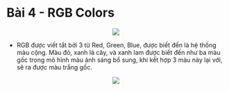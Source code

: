 # Bài 4 - RGB Colors  

<p align="center">
  <img src="https://i.imgur.com/DUNgu2w.jpg">
</p>

* RGB được viết tắt bởi 3 từ Red, Green, Blue, được biết đến là hệ thống màu cộng. Màu đỏ, xanh lá cây, và xanh lam được biết đến như ba màu gốc trong mô hình màu ánh sáng bổ sung, khi kết hợp 3 màu này lại với, sẽ ra được màu trắng gốc.  


<p align="center">
  <img src="https://i.imgur.com/hUMawhd.jpg">
</p>